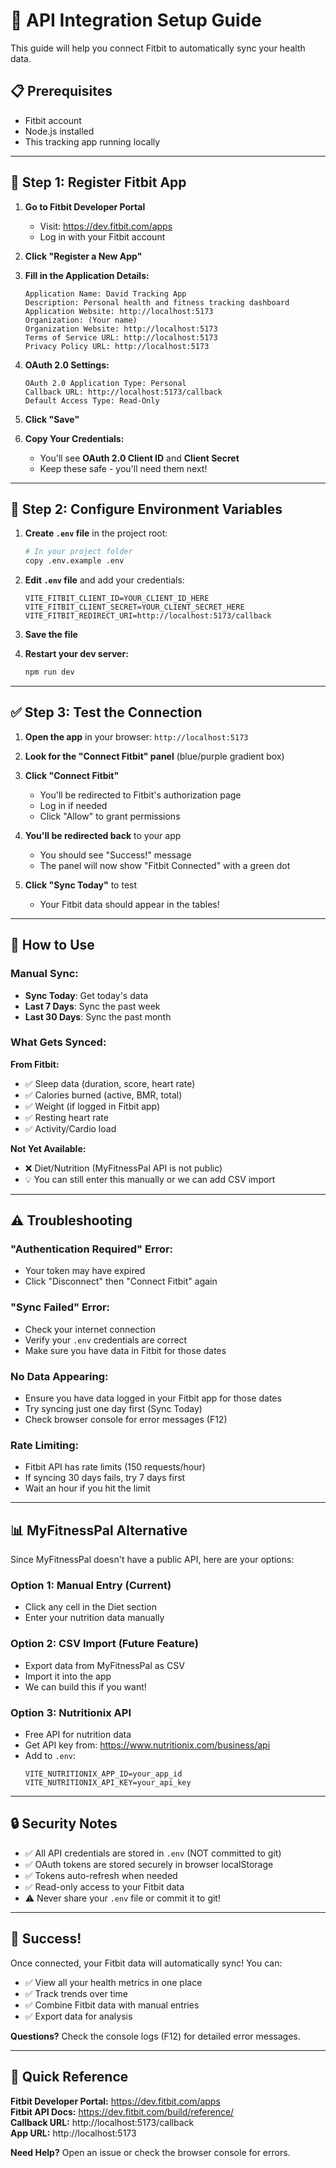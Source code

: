 # 🔗 API Integration Setup Guide

This guide will help you connect Fitbit to automatically sync your health data.

## 📋 Prerequisites

- Fitbit account
- Node.js installed
- This tracking app running locally

---

## 🎯 Step 1: Register Fitbit App

1. **Go to Fitbit Developer Portal**
   - Visit: https://dev.fitbit.com/apps
   - Log in with your Fitbit account

2. **Click "Register a New App"**

3. **Fill in the Application Details:**

   ```
   Application Name: David Tracking App
   Description: Personal health and fitness tracking dashboard
   Application Website: http://localhost:5173
   Organization: (Your name)
   Organization Website: http://localhost:5173
   Terms of Service URL: http://localhost:5173
   Privacy Policy URL: http://localhost:5173
   ```

4. **OAuth 2.0 Settings:**

   ```
   OAuth 2.0 Application Type: Personal
   Callback URL: http://localhost:5173/callback
   Default Access Type: Read-Only
   ```

5. **Click "Save"**

6. **Copy Your Credentials:**
   - You'll see **OAuth 2.0 Client ID** and **Client Secret**
   - Keep these safe - you'll need them next!

---

## 🔐 Step 2: Configure Environment Variables

1. **Create `.env` file** in the project root:

   ```bash
   # In your project folder
   copy .env.example .env
   ```

2. **Edit `.env` file** and add your credentials:

   ```env
   VITE_FITBIT_CLIENT_ID=YOUR_CLIENT_ID_HERE
   VITE_FITBIT_CLIENT_SECRET=YOUR_CLIENT_SECRET_HERE
   VITE_FITBIT_REDIRECT_URI=http://localhost:5173/callback
   ```

3. **Save the file**

4. **Restart your dev server:**
   ```bash
   npm run dev
   ```

---

## ✅ Step 3: Test the Connection

1. **Open the app** in your browser: `http://localhost:5173`

2. **Look for the "Connect Fitbit" panel** (blue/purple gradient box)

3. **Click "Connect Fitbit"**
   - You'll be redirected to Fitbit's authorization page
   - Log in if needed
   - Click "Allow" to grant permissions

4. **You'll be redirected back** to your app
   - You should see "Success!" message
   - The panel will now show "Fitbit Connected" with a green dot

5. **Click "Sync Today"** to test
   - Your Fitbit data should appear in the tables!

---

## 🔄 How to Use

### Manual Sync:
- **Sync Today**: Get today's data
- **Last 7 Days**: Sync the past week
- **Last 30 Days**: Sync the past month

### What Gets Synced:

**From Fitbit:**
- ✅ Sleep data (duration, score, heart rate)
- ✅ Calories burned (active, BMR, total)
- ✅ Weight (if logged in Fitbit app)
- ✅ Resting heart rate
- ✅ Activity/Cardio load

**Not Yet Available:**
- ❌ Diet/Nutrition (MyFitnessPal API is not public)
- 💡 You can still enter this manually or we can add CSV import

---

## ⚠️ Troubleshooting

### "Authentication Required" Error:
- Your token may have expired
- Click "Disconnect" then "Connect Fitbit" again

### "Sync Failed" Error:
- Check your internet connection
- Verify your `.env` credentials are correct
- Make sure you have data in Fitbit for those dates

### No Data Appearing:
- Ensure you have data logged in your Fitbit app for those dates
- Try syncing just one day first (Sync Today)
- Check browser console for error messages (F12)

### Rate Limiting:
- Fitbit API has rate limits (150 requests/hour)
- If syncing 30 days fails, try 7 days first
- Wait an hour if you hit the limit

---

## 📊 MyFitnessPal Alternative

Since MyFitnessPal doesn't have a public API, here are your options:

### Option 1: Manual Entry (Current)
- Click any cell in the Diet section
- Enter your nutrition data manually

### Option 2: CSV Import (Future Feature)
- Export data from MyFitnessPal as CSV
- Import it into the app
- We can build this if you want!

### Option 3: Nutritionix API
- Free API for nutrition data
- Get API key from: https://www.nutritionix.com/business/api
- Add to `.env`:
  ```env
  VITE_NUTRITIONIX_APP_ID=your_app_id
  VITE_NUTRITIONIX_API_KEY=your_api_key
  ```

---

## 🔒 Security Notes

- ✅ All API credentials are stored in `.env` (NOT committed to git)
- ✅ OAuth tokens are stored securely in browser localStorage
- ✅ Tokens auto-refresh when needed
- ✅ Read-only access to your Fitbit data
- ⚠️ Never share your `.env` file or commit it to git!

---

## 🎉 Success!

Once connected, your Fitbit data will automatically sync! You can:
- ✅ View all your health metrics in one place
- ✅ Track trends over time
- ✅ Combine Fitbit data with manual entries
- ✅ Export data for analysis

**Questions?** Check the console logs (F12) for detailed error messages.

---

## 📝 Quick Reference

**Fitbit Developer Portal:** https://dev.fitbit.com/apps  
**Fitbit API Docs:** https://dev.fitbit.com/build/reference/  
**Callback URL:** http://localhost:5173/callback  
**App URL:** http://localhost:5173  

**Need Help?** Open an issue or check the browser console for errors.
